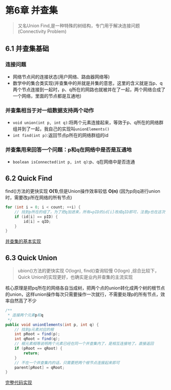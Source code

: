 # 第6章 并查集

> 又名Union Find,是一种特殊的树结构，专门用于解决连接问题(Connectivity Problem)

## 6.1 并查集基础

### 连接问题

+ 网络节点间的连接状态(用户网络、路由器网络等)
+ 数学中的集合类实现(并查集中的并就是并集的意思，这里的含义就是当p、q两个节点连接到一起时，p、q所在的网路也就被并在了一起，两个网络合成了一个网络，里面的节点都是互通地)

### 并查集相当于对一组数据支持两个动作

+ `void union(int p, int q)`:将两个元素连接起来，等效于p、q所在的网络群组并到了一起，我自己的实现叫`unionElements()`
+ `int find(int p)`:返回节点p所在的网络群组的id

### 并查集用来回答一个问题：p和q在网络中是否是互通地

+ `boolean isConnected(int p, int q)`:p、q在网络中是否连通

## 6.2 Quick Find 

find()方法的更快实现 **O(1)**,但是Union操作效率较低 **O(n)** (因为p向q进行union时，需要改p所在网络的所有节点)

```java
for (int i = 0; i < count; ++i) {
    // 找到p所在的组了，为了把q加进来，所有=pID的id[i]改成qID即可，注意p也在这次循环修改的范围内了
    if (id[i] == pID) {
        id[i] = qID;
    }
}
```

[并查集的基本实现](JAVA/src/main/java/Chapter6UnionFind/Section2QuickFind/UnionFind.java)

## 6.3 Quick Union

> ubion()方法的更快实现 O(logn), find()查询较慢 O(logn) ,综合比较下，Quick Union的实现更好，也确实是业内并查集的主流实现

核心原理是把pq所在的网络各自当成树，把两个点的union转化成两个树的根节点的union，这样union操作每次只需要操作一次就行，不需要处理p的所有节点，效率自然高了不少

```java
/**
 * 连接两个元素p和q
 */
public void unionElements(int p, int q) {
    // 找到p元素对应的根
    int pRoot = find(p);
    int qRoot = find(q);
    // 根元素相等说明两个元素已经在同一个并查集内了，是相互连接地了。直接返回
    if (pRoot == qRoot) {
        return;
    }
    // 不在一个并查集内的话，只需要把两个根节点连接起来即可
    parent[pRoot] = qRoot;
}
```

[完整代码实现](JAVA/src/main/java/Chapter6UnionFind/Section3QuickUnion/UnionFind.java)
